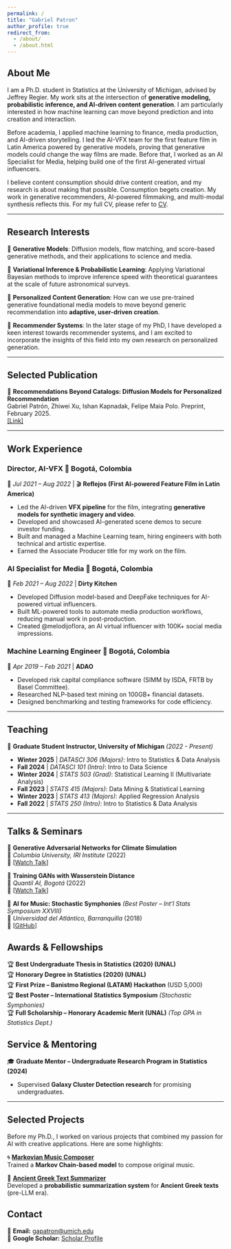 ```yaml
---
permalink: /
title: "Gabriel Patron"
author_profile: true
redirect_from: 
  - /about/
  - /about.html
---
```


## About Me

I am a Ph.D. student in Statistics at the University of Michigan, advised by Jeffrey Regier. My work sits at the intersection of **generative modeling, probabilistic inference, and AI-driven content generation**. I am particularly interested in how machine learning can move beyond prediction and into creation and interaction.

Before academia, I applied machine learning to finance, media production, and AI-driven storytelling. I led the AI-VFX team for the first feature film in Latin America powered by generative models, proving that generative models could change the way films are made. Before that, I worked as an AI Specialist for Media, helping build one of the first AI-generated virtual influencers.

I believe content consumption should drive content creation, and my research is about making that possible. Consumption begets creation. My work in generative recommenders, AI-powered filmmaking, and multi-modal synthesis reflects this. For my full CV, please refer to [CV](files/PatronGabriel_CV.pdf).

---

## Research Interests

🔹 **Generative Models**: Diffusion models, flow matching, and score-based generative methods, and their applications to science and media.  

🔹 **Variational Inference & Probabilistic Learning**: Applying Variational Bayesian methods to improve inference speed with theoretical guarantees at the scale of future astronomical surveys. 

🔹 **Personalized Content Generation**: How can we use pre-trained generative foundational media models to move beyond generic recommendation into **adaptive, user-driven creation**.  

🔹 **Recommender Systems**: In the later stage of my PhD, I have developed a keen interest towards recommender systems, and I am excited to incorporate the insights of this field into my own research on personalized generation.

---

## Selected Publication 

📄 **Recommendations Beyond Catalogs: Diffusion Models for Personalized Recommendation**  
Gabriel Patrón, Zhiwei Xu, Ishan Kapnadak, Felipe Maia Polo. Preprint, February 2025.  
[[Link]](https://arxiv.org/abs/xxx)  



---

## Work Experience  

### **Director, AI-VFX**  📍 Bogotá, Colombia  
📅 *Jul 2021 – Aug 2022* | 🎬 **Reflejos (First AI-powered Feature Film in Latin America)**  
- Led the AI-driven **VFX pipeline** for the film, integrating **generative models for synthetic imagery and video**.  
- Developed and showcased AI-generated scene demos to secure investor funding.  
- Built and managed a Machine Learning team, hiring engineers with both technical and artistic expertise.
- Earned the Associate Producer title for my work on the film.

### **AI Specialist for Media**  📍 Bogotá, Colombia  
📅 *Feb 2021 – Aug 2022* | **Dirty Kitchen**  
- Developed Diffusion model-based and DeepFake techniques for AI-powered virtual influencers.  
- Built ML-powered tools to automate media production workflows, reducing manual work in post-production.  
- Created @melodijoflora, an AI virtual influencer with 100K+ social media impressions.  

### **Machine Learning Engineer**  📍 Bogotá, Colombia  
📅 *Apr 2019 – Feb 2021* | **ADAO**  
- Developed risk capital compliance software (SIMM by ISDA, FRTB by Basel Committee).  
- Researched NLP-based text mining on 100GB+ financial datasets.  
- Designed benchmarking and testing frameworks for code efficiency.  



---

## Teaching  

📌 **Graduate Student Instructor, University of Michigan** *(2022 - Present)*  
- **Winter 2025** | *DATASCI 306 (Majors)*: Intro to Statistics & Data Analysis  
- **Fall 2024** | *DATASCI 101 (Intro)*: Intro to Data Science  
- **Winter 2024** | *STATS 503 (Grad)*: Statistical Learning II (Multivariate Analysis)  
- **Fall 2023** | *STATS 415 (Majors)*: Data Mining & Statistical Learning  
- **Winter 2023** | *STATS 413 (Majors)*: Applied Regression Analysis  
- **Fall 2022** | *STATS 250 (Intro)*: Intro to Statistics & Data Analysis  

---


## Talks & Seminars  

🎤 **Generative Adversarial Networks for Climate Simulation**  
📍 *Columbia University, IRI Institute* (2022)  
🔗 [[Watch Talk](https://youtu.be/4kModyASUEo)]  

🎤 **Training GANs with Wasserstein Distance**  
📍 *Quantil AI, Bogotá* (2022)  
🔗 [[Watch Talk](https://www.youtube.com/watch?v=p2beIrNg5Wg)]  

🎤 **AI for Music: Stochastic Symphonies** *(Best Poster – Int’l Stats Symposium XXVIII)*  
📍 *Universidad del Atlántico, Barranquilla* (2018)  
🔗 [[GitHub](https://github.com/gapatronh/StochasticSymphonies)]  


## Awards & Fellowships  

🏆 **Best Undergraduate Thesis in Statistics (2020) (UNAL)**  
🏆 **Honorary Degree in Statistics (2020) (UNAL)**  
🏆 **First Prize – Banistmo Regional (LATAM) Hackathon** (USD 5,000)  
🏆 **Best Poster – International Statistics Symposium** *(Stochastic Symphonies)*  
🏆 **Full Scholarship – Honorary Academic Merit (UNAL)** *(Top GPA in Statistics Dept.)*  




## Service & Mentoring  

🎓 **Graduate Mentor – Undergraduate Research Program in Statistics (2024)**  
- Supervised **Galaxy Cluster Detection research** for promising undergraduates.  


---

## Selected Projects  

Before my Ph.D., I worked on various projects that combined my passion for AI with creative applications. Here are some highlights:

🌀 **[Markovian Music Composer](https://github.com/gapatronh/StochasticSymphonies)**  
Trained a **Markov Chain-based model** to compose original music.  

📜 **[Ancient Greek Text Summarizer](https://github.com/gapatronh/ancient_greek_summarization)**  
Developed a **probabilistic summarization system** for **Ancient Greek texts** (pre-LLM era).



## Contact  

📧 **Email:** [gapatron@umich.edu](mailto:gapatron@umich.edu)  
🔗 **Google Scholar:** [Scholar Profile](https://scholar.google.com/citations?user=7372C5gAAAAJ&hl)  

